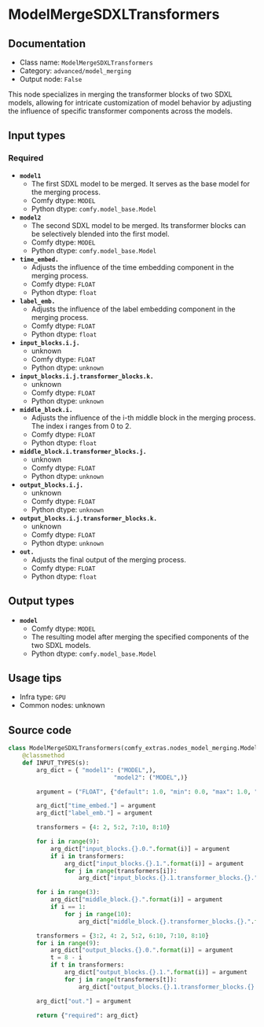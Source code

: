 # ModelMergeSDXLTransformers
## Documentation
- Class name: `ModelMergeSDXLTransformers`
- Category: `advanced/model_merging`
- Output node: `False`

This node specializes in merging the transformer blocks of two SDXL models, allowing for intricate customization of model behavior by adjusting the influence of specific transformer components across the models.
## Input types
### Required
- **`model1`**
    - The first SDXL model to be merged. It serves as the base model for the merging process.
    - Comfy dtype: `MODEL`
    - Python dtype: `comfy.model_base.Model`
- **`model2`**
    - The second SDXL model to be merged. Its transformer blocks can be selectively blended into the first model.
    - Comfy dtype: `MODEL`
    - Python dtype: `comfy.model_base.Model`
- **`time_embed.`**
    - Adjusts the influence of the time embedding component in the merging process.
    - Comfy dtype: `FLOAT`
    - Python dtype: `float`
- **`label_emb.`**
    - Adjusts the influence of the label embedding component in the merging process.
    - Comfy dtype: `FLOAT`
    - Python dtype: `float`
- **`input_blocks.i.j.`**
    - unknown
    - Comfy dtype: `FLOAT`
    - Python dtype: `unknown`
- **`input_blocks.i.j.transformer_blocks.k.`**
    - unknown
    - Comfy dtype: `FLOAT`
    - Python dtype: `unknown`
- **`middle_block.i.`**
    - Adjusts the influence of the i-th middle block in the merging process. The index i ranges from 0 to 2.
    - Comfy dtype: `FLOAT`
    - Python dtype: `float`
- **`middle_block.i.transformer_blocks.j.`**
    - unknown
    - Comfy dtype: `FLOAT`
    - Python dtype: `unknown`
- **`output_blocks.i.j.`**
    - unknown
    - Comfy dtype: `FLOAT`
    - Python dtype: `unknown`
- **`output_blocks.i.j.transformer_blocks.k.`**
    - unknown
    - Comfy dtype: `FLOAT`
    - Python dtype: `unknown`
- **`out.`**
    - Adjusts the final output of the merging process.
    - Comfy dtype: `FLOAT`
    - Python dtype: `float`
## Output types
- **`model`**
    - Comfy dtype: `MODEL`
    - The resulting model after merging the specified components of the two SDXL models.
    - Python dtype: `comfy.model_base.Model`
## Usage tips
- Infra type: `GPU`
- Common nodes: unknown


## Source code
```python
class ModelMergeSDXLTransformers(comfy_extras.nodes_model_merging.ModelMergeBlocks):
    @classmethod
    def INPUT_TYPES(s):
        arg_dict = { "model1": ("MODEL",),
                              "model2": ("MODEL",)}

        argument = ("FLOAT", {"default": 1.0, "min": 0.0, "max": 1.0, "step": 0.01})

        arg_dict["time_embed."] = argument
        arg_dict["label_emb."] = argument

        transformers = {4: 2, 5:2, 7:10, 8:10}

        for i in range(9):
            arg_dict["input_blocks.{}.0.".format(i)] = argument
            if i in transformers:
                arg_dict["input_blocks.{}.1.".format(i)] = argument
                for j in range(transformers[i]):
                    arg_dict["input_blocks.{}.1.transformer_blocks.{}.".format(i, j)] = argument

        for i in range(3):
            arg_dict["middle_block.{}.".format(i)] = argument
            if i == 1:
                for j in range(10):
                    arg_dict["middle_block.{}.transformer_blocks.{}.".format(i, j)] = argument

        transformers = {3:2, 4: 2, 5:2, 6:10, 7:10, 8:10}
        for i in range(9):
            arg_dict["output_blocks.{}.0.".format(i)] = argument
            t = 8 - i
            if t in transformers:
                arg_dict["output_blocks.{}.1.".format(i)] = argument
                for j in range(transformers[t]):
                    arg_dict["output_blocks.{}.1.transformer_blocks.{}.".format(i, j)] = argument

        arg_dict["out."] = argument

        return {"required": arg_dict}

```
